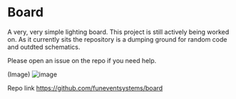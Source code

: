 # Board
A very, very simple lighting board. This project is still actively being worked on. As it currently sits the repository is a dumping ground for random code and outdted schematics.

Please open an issue on the repo if you need help.

(Image)
![image](https://github.com/gmanandmarbles/Awesome-Event-Systems/assets/119905567/77d04234-8bcd-4216-bc17-3b24b526099f)

Repo link
https://github.com/funeventsystems/board

